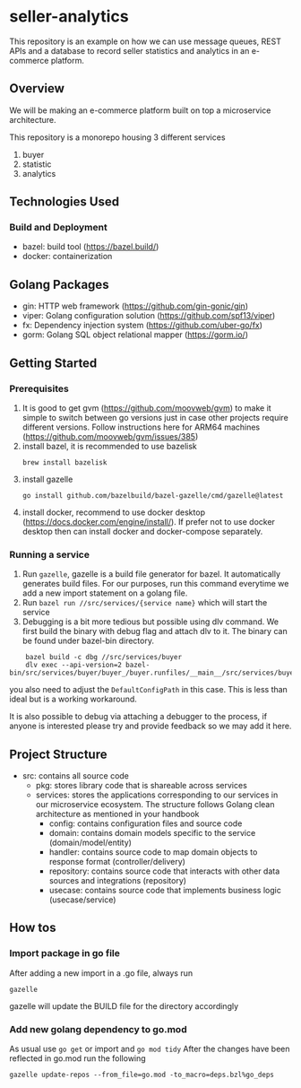 # seller-analytics
This repository is an example on how we can use message queues, REST APIs and a database to record seller statistics and analytics in an e-commerce platform.


## Overview
We will be making an e-commerce platform built on top a microservice architecture.

This repository is a monorepo housing 3 different services
1. buyer
2. statistic
3. analytics


## Technologies Used
### Build and Deployment
- bazel: build tool (https://bazel.build/)
- docker: containerization


## Golang Packages
- gin: HTTP web framework (https://github.com/gin-gonic/gin)
- viper: Golang configuration solution (https://github.com/spf13/viper)
- fx: Dependency injection system (https://github.com/uber-go/fx)
- gorm: Golang SQL object relational mapper (https://gorm.io/)


## Getting Started
### Prerequisites
1. It is good to get gvm (https://github.com/moovweb/gvm) to make it simple to switch between go versions just in case other projects require different versions. Follow instructions here for ARM64 machines (https://github.com/moovweb/gvm/issues/385)
3. install bazel, it is recommended to use bazelisk
   ```
   brew install bazelisk
   ```
3. install gazelle
   ```
   go install github.com/bazelbuild/bazel-gazelle/cmd/gazelle@latest
   ```
4. install docker, recommend to use docker desktop (https://docs.docker.com/engine/install/). If prefer not to use docker desktop then can install docker and docker-compose separately.

### Running a service
1. Run `gazelle`, gazelle is a build file generator for bazel. It automatically generates build files. For our purposes, run this command everytime we add a new import statement on a golang file.
2. Run `bazel run //src/services/{service name}` which will start the service
3. Debugging is a bit more tedious but possible using dlv command. We first build the binary with debug flag and attach dlv to it. The binary can be found under bazel-bin directory.
```
    bazel build -c dbg //src/services/buyer
    dlv exec --api-version=2 bazel-bin/src/services/buyer/buyer_/buyer.runfiles/__main__/src/services/buyer/buyer_/buyer
```
you also need to adjust the `DefaultConfigPath` in this case. This is less than ideal but is a working workaround.

It is also possible to debug via attaching a debugger to the process, if anyone is interested please try and provide feedback so we may add it here.

## Project Structure
- src: contains all source code
    - pkg: stores library code that is shareable across services
    - services: stores the applications corresponding to our services in our microservice ecosystem. The structure follows Golang clean architecture as mentioned in your handbook
      - config: contains configuration files and source code
      - domain: contains domain models specific to the service (domain/model/entity)
      - handler: contains source code to map domain objects to response format (controller/delivery)
      - repository: contains source code that interacts with other data sources and integrations (repository)
      - usecase: contains source code that implements business logic (usecase/service)


## How tos
### Import package in go file
After adding a new import in a .go file, always run
```
gazelle
```
gazelle will update the BUILD file for the directory accordingly

### Add new golang dependency to go.mod
As usual use `go get` or import and `go mod tidy`
After the changes have been reflected in go.mod run the following
```
gazelle update-repos --from_file=go.mod -to_macro=deps.bzl%go_deps
```



